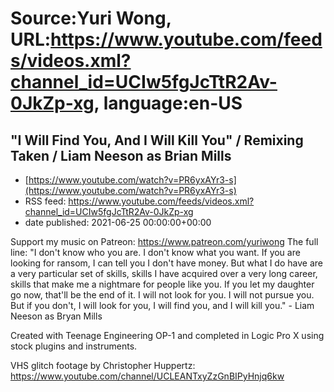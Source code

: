 # Source:Yuri Wong, URL:https://www.youtube.com/feeds/videos.xml?channel_id=UCIw5fgJcTtR2Av-0JkZp-xg, language:en-US

## "I Will Find You, And I Will Kill You" / Remixing Taken / Liam Neeson as Brian Mills
 - [https://www.youtube.com/watch?v=PR6yxAYr3-s](https://www.youtube.com/watch?v=PR6yxAYr3-s)
 - RSS feed: https://www.youtube.com/feeds/videos.xml?channel_id=UCIw5fgJcTtR2Av-0JkZp-xg
 - date published: 2021-06-25 00:00:00+00:00

Support my music on Patreon: https://www.patreon.com/yuriwong The full line:
 "I don't know who you are. I don't know what you want. If you are looking for ransom, I can tell you I don't have money. But what I do have are a very particular set of skills, skills I have acquired over a very long career, skills that make me a nightmare for people like you. If you let my daughter go now, that'll be the end of it. I will not look for you. I will not pursue you. But if you don't, I will look for you, I will find you, and I will kill you." - Liam Neeson as Bryan Mills

Created with Teenage Engineering OP-1 and completed in Logic Pro X using stock plugins and instruments.

VHS glitch footage by Christopher Huppertz:
https://www.youtube.com/channel/UCLEANTxyZzGnBIPyHnjq6kw

